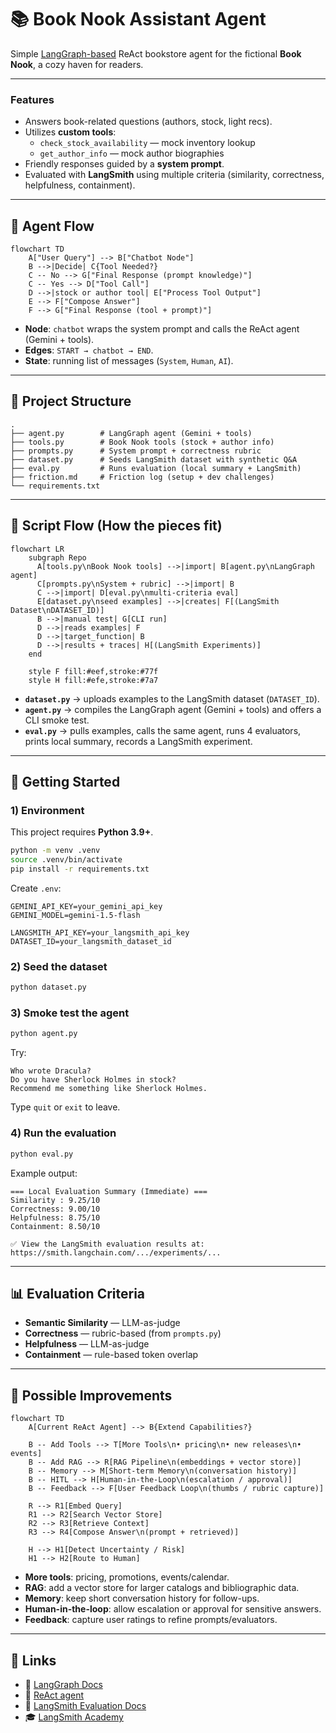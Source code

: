 # 📚 Book Nook Assistant Agent

Simple [LangGraph-based](https://www.langchain.com/langgraph) ReAct bookstore agent for the fictional **Book Nook**, a cozy haven for readers.

---

### Features
- Answers book-related questions (authors, stock, light recs).
- Utilizes **custom tools**:
  - `check_stock_availability` — mock inventory lookup  
  - `get_author_info` — mock author biographies
- Friendly responses guided by a **system prompt**.
- Evaluated with **LangSmith** using multiple criteria (similarity, correctness, helpfulness, containment).

---

## 🔄 Agent Flow


```mermaid
flowchart TD
    A["User Query"] --> B["Chatbot Node"]
    B -->|Decide| C{Tool Needed?}
    C -- No --> G["Final Response (prompt knowledge)"]
    C -- Yes --> D["Tool Call"]
    D -->|stock or author tool| E["Process Tool Output"]
    E --> F["Compose Answer"]
    F --> G["Final Response (tool + prompt)"]
```


- **Node**: `chatbot` wraps the system prompt and calls the ReAct agent (Gemini + tools).  
- **Edges**: `START → chatbot → END`.  
- **State**: running list of messages (`System`, `Human`, `AI`).  

---

## 📂 Project Structure

```
.
├── agent.py        # LangGraph agent (Gemini + tools)
├── tools.py        # Book Nook tools (stock + author info)
├── prompts.py      # System prompt + correctness rubric
├── dataset.py      # Seeds LangSmith dataset with synthetic Q&A
├── eval.py         # Runs evaluation (local summary + LangSmith)
├── friction.md     # Friction log (setup + dev challenges)
└── requirements.txt
```

---

## 🧩 Script Flow (How the pieces fit)

```mermaid
flowchart LR
    subgraph Repo
      A[tools.py\nBook Nook tools] -->|import| B[agent.py\nLangGraph agent]
      C[prompts.py\nSystem + rubric] -->|import| B
      C -->|import| D[eval.py\nmulti-criteria eval]
      E[dataset.py\nseed examples] -->|creates| F[(LangSmith Dataset\nDATASET_ID)]
      B -->|manual test| G[CLI run]
      D -->|reads examples| F
      D -->|target_function| B
      D -->|results + traces| H[(LangSmith Experiments)]
    end

    style F fill:#eef,stroke:#77f
    style H fill:#efe,stroke:#7a7
```

- **`dataset.py`** → uploads examples to the LangSmith dataset (`DATASET_ID`).  
- **`agent.py`** → compiles the LangGraph agent (Gemini + tools) and offers a CLI smoke test.  
- **`eval.py`** → pulls examples, calls the same agent, runs 4 evaluators, prints local summary, records a LangSmith experiment.  

---

## 🚀 Getting Started

### 1) Environment
This project requires **Python 3.9+**.

```bash
python -m venv .venv
source .venv/bin/activate
pip install -r requirements.txt
```

Create `.env`:
```env
GEMINI_API_KEY=your_gemini_api_key
GEMINI_MODEL=gemini-1.5-flash

LANGSMITH_API_KEY=your_langsmith_api_key
DATASET_ID=your_langsmith_dataset_id
```

### 2) Seed the dataset
```bash
python dataset.py
```

### 3) Smoke test the agent
```bash
python agent.py
```
Try:
```
Who wrote Dracula?
Do you have Sherlock Holmes in stock?
Recommend me something like Sherlock Holmes.
```
Type `quit` or `exit` to leave.

### 4) Run the evaluation
```bash
python eval.py
```

Example output:
```
=== Local Evaluation Summary (Immediate) ===
Similarity : 9.25/10
Correctness: 9.00/10
Helpfulness: 8.75/10
Containment: 8.50/10

✅ View the LangSmith evaluation results at:
https://smith.langchain.com/.../experiments/...
```

---

## 📊 Evaluation Criteria

- **Semantic Similarity** — LLM-as-judge  
- **Correctness** — rubric-based (from `prompts.py`)  
- **Helpfulness** — LLM-as-judge  
- **Containment** — rule-based token overlap  

---

## 🌱 Possible Improvements

```mermaid
flowchart TD
    A[Current ReAct Agent] --> B{Extend Capabilities?}

    B -- Add Tools --> T[More Tools\n• pricing\n• new releases\n• events]
    B -- Add RAG --> R[RAG Pipeline\n(embeddings + vector store)]
    B -- Memory --> M[Short-term Memory\n(conversation history)]
    B -- HITL --> H[Human-in-the-Loop\n(escalation / approval)]
    B -- Feedback --> F[User Feedback Loop\n(thumbs / rubric capture)]

    R --> R1[Embed Query]
    R1 --> R2[Search Vector Store]
    R2 --> R3[Retrieve Context]
    R3 --> R4[Compose Answer\n(prompt + retrieved)]

    H --> H1[Detect Uncertainty / Risk]
    H1 --> H2[Route to Human]
```

- **More tools**: pricing, promotions, events/calendar.  
- **RAG**: add a vector store for larger catalogs and bibliographic data.  
- **Memory**: keep short conversation history for follow-ups.  
- **Human-in-the-loop**: allow escalation or approval for sensitive answers.  
- **Feedback**: capture user ratings to refine prompts/evaluators.  

---

## 🔗 Links
- 🔧 [LangGraph Docs](https://langchain-ai.github.io/langgraph/concepts/why-langgraph/)
- 🔧 [ReAct agent](https://python.langchain.com/api_reference/langchain/agents/langchain.agents.react.agent.create_react_agent.html)
- 📘 [LangSmith Evaluation Docs](https://docs.smith.langchain.com/evaluation)
- 🎓 [LangSmith Academy](https://academy.langchain.com/courses/intro-to-langsmith)
